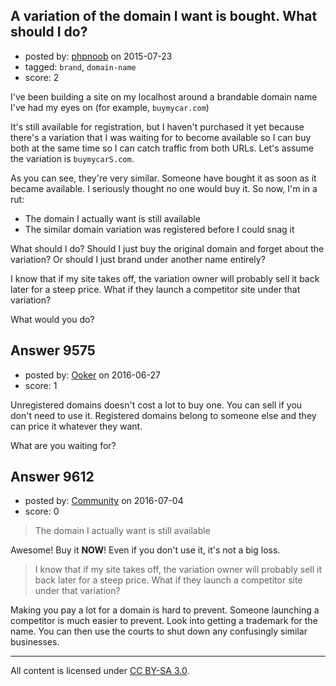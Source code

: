 ## A variation of the domain I want is bought. What should I do?

- posted by: [phpnoob](https://stackexchange.com/users/6386035/phpnoob) on 2015-07-23
- tagged: `brand`, `domain-name`
- score: 2

I've been building a site on my localhost around a brandable domain name I've had my eyes on (for example, `buymycar.com`)

It's still available for registration, but I haven't purchased it yet because there's a variation that I was waiting for to become available so I can buy both at the same time so I can catch traffic from both URLs. Let's assume the variation is `buymycarS.com`.

As you can see, they're very similar. Someone have bought it as soon as it became available. I seriously thought no one would buy it. So now, I'm in a rut:

 - The domain I actually want is still available
 - The similar domain variation was registered before I could snag it

What should I do? Should I just buy the original domain and forget about the variation? Or should I just brand under another name entirely? 

I know that if my site takes off, the variation owner will probably sell it back later for a steep price. What if they launch a competitor site under that variation?

What would you do?


## Answer 9575

- posted by: [Ooker](https://stackexchange.com/users/3908836/ooker) on 2016-06-27
- score: 1

Unregistered domains doesn't cost a lot to buy one. You can sell if you don't need to use it. Registered domains belong to someone else and they can price it whatever they want.

What are you waiting for?


## Answer 9612

- posted by: [Community](https://stackexchange.com/users/-1/community) on 2016-07-04
- score: 0

> The domain I actually want is still available

Awesome! Buy it **NOW**! Even if you don't use it, it's not a big loss.

> I know that if my site takes off, the variation owner will probably sell it back later for a steep price. What if they launch a competitor site under that variation?

Making you pay a lot for a domain is hard to prevent. Someone launching a competitor is much easier to prevent. Look into getting a trademark for the name. You can then use the courts to shut down any confusingly similar businesses.



---

All content is licensed under [CC BY-SA 3.0](https://creativecommons.org/licenses/by-sa/3.0/).
